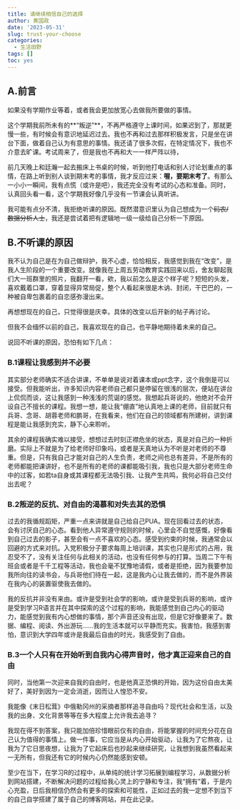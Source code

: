 ```yaml
---
title: 请继续相信自己的选择
author: 黄国政
date: '2023-05-31'
slug: trust-your-choose
categories:
  - 生活田野
tags: []
toc: yes
---
```


<!--more-->

## A.前言

如果没有学期作业等着，或者我会更加放宽心去做我所要做的事情。

这个学期我前所未有的**“叛逆”**，不再严格遵守上课时间，如果迟到了，那就更慢一些，有时候会有意识地延迟过去。我也不再和过去那样积极发言，只是坐在讲台下面，做着自己认为有意思的事情。我还请了很多次假，在特定情况下，我也不介意去旷课。考试周来了，但是我也不再和大一一样严阵以待，

前几天晚上和廷瀚一起去搬床上书桌的时候，听到他打电话和别人讨论划重点的事情，在路上听到别人谈到期末考的事情，我才反应过来：**喔，要期末考了**。有那么一小小一瞬间，我有点慌（或许是吧），我还完全没有考试的心态和准备。同时，认真回头看一看，这个学期我好像几乎没有一节课会认真听讲。

我可能有点分不清，我拒绝听课的原因。既然潜意识里认为自己想成为一个~~码农/数据分析人士~~，我还是尝试着把有逻辑地一级一级给自己分析一下原因。

## B.不听课的原因

我不认为自己是在为自己做辩护，我不心虚，恰恰相反，我感觉到我在“改变”，是我人生阶段的一个重要改变。就像我在上周五劳动教育实践回来以后，舍友聊起我们大一班群里的照片，我翻开一看，欸，我以前怎么是这个样子呢？短短的头发，喜欢戴着口罩，穿着显得异常局促，整个人看起来很是木讷、封闭，干巴巴的，一种被自卑包裹着的自恋感弥漫出来。

再想想现在的自己，只觉得很是庆幸。具体的改变以后开新的帖子再讨论。

但我不会缅怀以前的自己，我喜欢现在的自己，也平静地期待着未来的自己。

说回不听课的原因，恐怕有如下几点：

### B.1课程让我感到并不必要

其实部分老师确实不适合讲课，不单单是说对着课本或ppt念字，这个我倒是可以接受。但我能听出，许多知识内容老师自己都只是停留在很浅的层次，便站在讲台上侃侃而谈，这让我感到一种浅浅的荒诞的感觉。我想起兵哥说的，他绝对不会开设自己不擅长的课程。我想一想，能让我“绷直”地认真地上课的老师，目前就只有兵哥、念哥、胡蓉老师和鹏哥，在我看来，他们在自己的领域都有所建树，讲到课程是能让我感到充实，静下心来聆听。  

其余的课程我确实难以接受，想想过去时刻正襟危坐的状态，真是对自己的一种折磨。实际上不就是为了给老师好印象吗，或者是天真地认为不听是对老师的不尊重。但是，只有我自己才能对自己的人生负责，老师之间也总有差异，不是所有的老师都能把课讲好，也不是所有的老师的课都能吸引我，我也只是大部分老师生命中的过客，如若ta自身或其课程都无法吸引我、让我产生共鸣，我何必将自己交付出去呢？

### B.2叛逆的反抗、对自由的渴慕和对失去其的恐惧 

过去的我循规蹈矩，严重一点来讲就是自己给自己PUA。现在回看过去的状态，会有讨厌自己的心态。看到他人异常遵守规则的时候，心里会不自觉感慨，好像看到自己过去的影子，甚至会有一点不喜欢的心态。感受到约束的时候，我通常会以回避的方式来对抗。入党积极分子要求每周上培训课，其实也只是形式的占用，我忍受不了，没有关注任何与此相关的活动，也没有任何参与的打算。当周二下午有班会或者是千千工程等活动，我也会毫不犹豫地请假，或者是拒绝，因为我要参加我所向往的读书会，与兵哥他们待在一起，这是我内心让我去做的，而不是外界装在我内心的装置驱使我去做的。

我的反抗并非没有来由。或许是受到社会学的影响，或许是受到兵哥的影响，或许是受到学习R语言并在其中探索的这个过程的影响，我能感觉到自己内心的驱动力，能感觉到我有内心想做的事情，那个声音还没有出现，但是它好像要来了。数据、编程、阅读、外出游玩……我的生活本就可以平静而充实。我害怕，我感到害怕，意识到大学四年或许是我最后自由的时光，我感受到了自由。

### B.3一个人只有在开始听到自我内心得声音时，他才真正迎来自己的自由

同时，当他第一次迎来自我的自由时，也是他真正恐惧的开始，因为这份自由太美好了，美好到因为一定会消逝，因而让人惶恐不安。

我能像《末日松茸》中俄勒冈州的采摘者那样追寻自由吗？现代社会和生活，以及我的出身、文化背景等等在多大程度上允许我去追寻？

我现在得不到答案，我只能加倍珍惜眼前仅有的自由，将能掌握的时间充分花在自己认为值得的事情上。做一件事，它应当是从内心开始驱动，让我为了它熬夜，让我为了它日思夜想，让我为了它起床后也抄起来继续研究，让我想到我虽然看起来一无所有，但我还有它的时候内心仍然能感到安顿。  

至少在当下，在学习R的过程中，从单纯的统计学习拓展到编程学习，从数据分析到网站搭建，不断解决问题的过程给我心灵上的宁静和专注，我“拥有”着，于是内心充盈，日后我相信仍然会有更多的探索和可能性，正如过去的我一定想不到当下的自己自学搭建了属于自己的博客网站，并在此记录。
